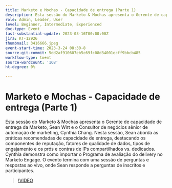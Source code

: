 ```yaml
---
title: Marketo e Mochas - Capacidade de entrega (Parte 1)
description: Esta sessão do Marketo & Mochas apresenta o Gerente de capacidade de entrega da Marketo, Sean Wirt e o Consultor de negócios sênior de automação de marketing, Cynthia Chang. Nesta sessão, Sean aborda as práticas recomendadas de capacidade de entrega, destacando os componentes de reputação, fatores de qualidade de dados, tipos de engajamento e os prós e contras de IPs compartilhados vs. dedicados. Cynthia demonstra como importar o Programa de avaliação do delivery no Marketo Engage. O evento termina com uma sessão de perguntas e respostas ao vivo, onde Sean responde a perguntas de inscritos e participantes.
role: Admin, Leader, User
level: Beginner, Intermediate, Experienced
doc-type: Event
last-substantial-update: 2023-03-16T00:00:00Z
jira: KT-12926
thumbnail: 3416666.jpeg
event-start-time: 2023-3-24 08:30-8
source-git-commit: 5dd2af910607eb5c69fc08d34001ecff9bbcb485
workflow-type: tm+mt
source-wordcount: '168'
ht-degree: 0%

---
```


# Marketo e Mochas - Capacidade de entrega (Parte 1)

Esta sessão do Marketo &amp; Mochas apresenta o Gerente de capacidade de entrega da Marketo, Sean Wirt e o Consultor de negócios sênior de automação de marketing, Cynthia Chang. Nesta sessão, Sean aborda as práticas recomendadas de capacidade de entrega, destacando os componentes de reputação, fatores de qualidade de dados, tipos de engajamento e os prós e contras de IPs compartilhados vs. dedicados. Cynthia demonstra como importar o Programa de avaliação do delivery no Marketo Engage. O evento termina com uma sessão de perguntas e respostas ao vivo, onde Sean responde a perguntas de inscritos e participantes.

>[!VIDEO](https://video.tv.adobe.com/v/3416666/?quality=12&learn=on)
